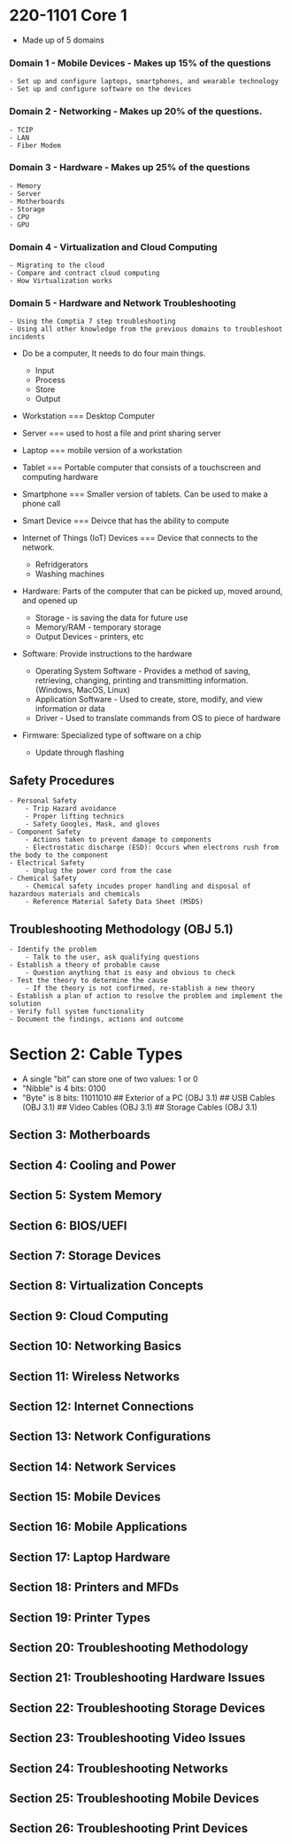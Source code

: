 # 220-1101 Core 1

- Made up of 5 domains

### Domain 1 - Mobile Devices - Makes up 15% of the questions
    - Set up and configure laptops, smartphones, and wearable technology
    - Set up and configure software on the devices
### Domain 2 - Networking - Makes up 20% of the questions. 
    - TCIP
    - LAN
    - Fiber Modem
### Domain 3 - Hardware - Makes up 25% of the questions
    - Memory
    - Server
    - Motherboards
    - Storage
    - CPU
    - GPU

### Domain 4 - Virtualization and Cloud Computing
    - Migrating to the cloud
    - Compare and contract cloud computing
    - How Virtualization works

### Domain 5 - Hardware and Network Troubleshooting
    - Using the Comptia 7 step troubleshooting
    - Using all other knowledge from the previous domains to troubleshoot incidents


- Do be a computer, It needs to do four main things. 
    - Input
    - Process
    - Store
    - Output

- Workstation === Desktop Computer
- Server === used to host a file and print sharing server
- Laptop === mobile version of a workstation
- Tablet === Portable computer that consists of a touchscreen and computing hardware
- Smartphone === Smaller version of tablets. Can be used to make a phone call
- Smart Device === Deivce that has the ability to compute
- Internet of Things (IoT) Devices === Device that connects to the network.
    - Refridgerators
    - Washing machines


- Hardware: Parts of the computer that can be picked up, moved around, and opened up
    - Storage - is saving the data for future use
    - Memory/RAM - temporary storage
    - Output Devices - printers, etc

- Software: Provide instructions to the hardware
    - Operating System Software - Provides a method of saving, retrieving, changing, printing and transmitting information. (Windows, MacOS, Linux)
    - Application Software - Used to create, store, modify, and view information or data
    - Driver - Used to translate commands from OS to piece of hardware

- Firmware: Specialized type of software on a chip
    - Update through flashing

## Safety Procedures
    - Personal Safety
        - Trip Hazard avoidance
        - Proper lifting technics
        - Safety Googles, Mask, and gloves
    - Component Safety
        - Actions taken to prevent damage to components
        - Electrostatic discharge (ESD): Occurs when electrons rush from the body to the component
    - Electrical Safety
        - Unplug the power cord from the case
    - Chemical Safety
        - Chemical safety incudes proper handling and disposal of hazardous materials and chemicals
        - Reference Material Safety Data Sheet (MSDS)

## Troubleshooting Methodology (OBJ 5.1)
    - Identify the problem
        - Talk to the user, ask qualifying questions
    - Establish a theory of probable cause
        - Question anything that is easy and obvious to check
    - Test the theory to determine the cause
        - If the theory is not confirmed, re-stablish a new theory
    - Establish a plan of action to resolve the problem and implement the solution
    - Verify full system functionality
    - Document the findings, actions and outcome

# Section 2: Cable Types
   - A single "bit" can store one of two values: 1 or 0
   - "Nibble" is 4 bits: 0100
   - "Byte" is 8 bits: 11011010
    ## Exterior of a PC (OBJ 3.1)
    ## USB Cables (OBJ 3.1)
    ## Video Cables (OBJ 3.1)
    ## Storage Cables (OBJ 3.1)
## Section 3: Motherboards
## Section 4: Cooling and Power
## Section 5: System Memory
## Section 6: BIOS/UEFI
## Section 7: Storage Devices
## Section 8: Virtualization Concepts
## Section 9: Cloud Computing
## Section 10: Networking Basics
## Section 11: Wireless Networks
## Section 12: Internet Connections
## Section 13: Network Configurations
## Section 14: Network Services
## Section 15: Mobile Devices
## Section 16: Mobile Applications
## Section 17: Laptop Hardware
## Section 18: Printers and MFDs
## Section 19: Printer Types
## Section 20: Troubleshooting Methodology
## Section 21: Troubleshooting Hardware Issues
## Section 22: Troubleshooting Storage Devices
## Section 23: Troubleshooting Video Issues
## Section 24: Troubleshooting Networks
## Section 25: Troubleshooting Mobile Devices
## Section 26: Troubleshooting Print Devices